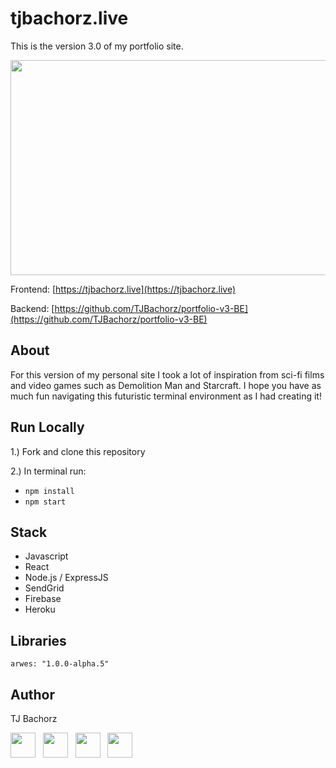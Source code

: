 # tjbachorz.live

This is the version 3.0 of my portfolio site.

<img src=portfolio.gif height="344" width="640"/>

Frontend: [https://tjbachorz.live](https://tjbachorz.live)

Backend: [https://github.com/TJBachorz/portfolio-v3-BE](https://github.com/TJBachorz/portfolio-v3-BE)

## About 

For this version of my personal site I took a lot of inspiration from sci-fi films and video games such as Demolition Man and Starcraft.  I hope you have as much fun navigating this futuristic terminal environment as I had creating it!

## Run Locally  

  1.) Fork and clone this repository
  
  2.) In terminal run:
  - `npm install`
  - `npm start`
  
## Stack

* Javascript
* React
* Node.js / ExpressJS
* SendGrid
* Firebase
* Heroku

## Libraries

`arwes: "1.0.0-alpha.5"`

## Author

TJ Bachorz

[<img src="https://cdn2.iconfinder.com/data/icons/social-icons-33/128/Github-512.png" width="40" height="40"/>](https://github.com/TJBachorz) &nbsp; [<img src="https://cdn2.iconfinder.com/data/icons/social-media-applications/64/social_media_applications_14-linkedin-512.png" width="40" height="40"/>](https://www.linkedin.com/in/tjbachorz/) &nbsp; [<img src="https://cdn3.iconfinder.com/data/icons/popular-services-brands-vol-2/512/medium-512.png" width="40" height="40"/>](https://tjbachorz.medium.com/) &nbsp; [<img src="https://cdn2.iconfinder.com/data/icons/social-media-2285/512/1_Twitter3_colored_svg-512.png" width="40" height="40"/>](https://twitter.com/ThomasBachorz)
